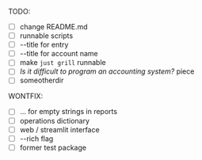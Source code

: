 TODO:

- [ ] change README.md
- [ ] runnable scripts
- [ ] --title for entry
- [ ] --title for account name
- [ ] make `just grill` runnable
- [ ] _Is it difficult to program an accounting system?_ piece
- [ ] someotherdir

WONTFIX:

- [ ] ... for empty strings in reports
- [ ] operations dictionary
- [ ] web / streamlit interface
- [ ] --rich flag
- [ ] former test package
